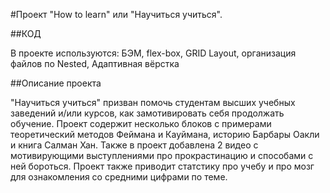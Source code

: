 #Проект "How to learn" или "Научиться учиться".

##КОД

В проекте используются:
БЭМ, 
flex-box, 
GRID Layout, 
организация файлов по Nested, 
Адаптивная вёрстка


##Описание проекта

"Научиться учиться" призван помочь студентам высших учебных заведений и/или курсов, как замотивировать себя продолжать обучение. Проект содержит несколько блоков с примерами теоретический методов Феймана и Кауймана, историю Барбары Оакли и книга Салман Хан. Также в проект добавлена 2 видео с мотивирующими выступлениями про прокрастинацию и способами с ней бороться. Проект также приводит статстику про учебу и про мозг для ознакомления со средними цифрами по теме.
